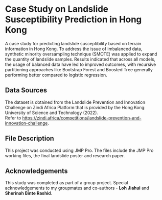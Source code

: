 # Case Study on Landslide Susceptibility Prediction in Hong Kong
A case study for predicting landslide susceptibility based on terrain information in Hong Kong. To address the issue of imbalanced data, synthetic minority oversampling technique (SMOTE) was applied to expand the quantity of landslide samples. Results indicated that across all models, the usage of balanced data have led to improved outcomes, with recursive partitioning approaches like Bootstrap Forest and Boosted Tree generally performing better compared to logistic regression.
<br>

## Data Sources
The dataset is obtained from the Landslide Prevention and Innovation Challenge on Zindi Africa Platform that is provided by the Hong Kong University of Science and Technology (2022).
<br>Refer to <https://zindi.africa/competitions/landslide-prevention-and-innovation-challenge>.

## File Description
This project was conducted using JMP Pro. The files include the JMP Pro working files, the final landslide poster and research paper.

## Acknowledgements
This study was completed as part of a group project. Special acknowledgements to my groupmates and co-authors - **Loh Jiahui** and **Sherinah Binte Rashid**.
